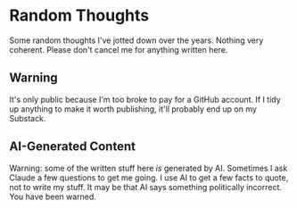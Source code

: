 # Random Thoughts

Some random thoughts I've jotted down over the years. Nothing very coherent. Please don't cancel me for anything written here.

## Warning

It's only public because I'm too broke to pay for a GitHub account. If I tidy up anything to make it worth publishing, it'll probably end up on my Substack.

## AI-Generated Content

Warning: some of the written stuff here *is* generated by AI. Sometimes I ask Claude a few questions to get me going. I use AI to get a few facts to quote, not to write my stuff. It may be that AI says something politically incorrect. You have been warned.
